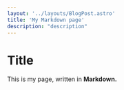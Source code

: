 ```yaml
---
layout: '../layouts/BlogPost.astro'
title: 'My Markdown page'
description: "description"
---
```

# Title

This is my page, written in **Markdown.**